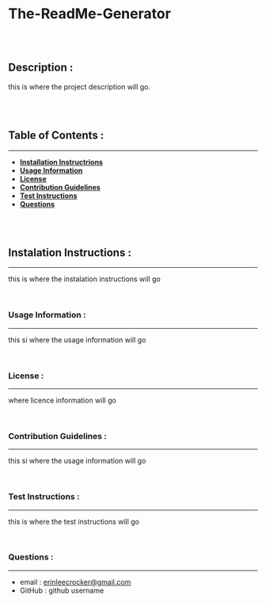 # The-ReadMe-Generator
![<ALT>](https://img.shields.io/badge/Licence-WhereInfoGoes-<COLOR>)

<br /> 

## Description :



this is where the project description will go.

<br /> 
<br /> 

## Table of Contents :
---
- [**Installation Instructrions**](#Installation-Instructions)
- [**Usage Information**](#Usage-Information)
- [**License**](#Licence)
- [**Contribution Guidelines**](#Contribution-Guidelines)
- [**Test Instructions**](#Test-Instructions)
- [**Questions**](#Questions)

<br /> 
<br /> 

## Instalation Instructions :
---
this is where the instalation instructions will go

<br /> 

### Usage Information :
---
this si where the usage information will go

<br /> 

### License :
---
where licence information will go 

<br /> 

### Contribution Guidelines :
---
this si where the usage information will go

<br /> 

### Test Instructions :
---
this is where the test instructions will go

<br /> 

### Questions :
---
* email : erinleecrocker@gmail.com 
* GitHub : github username